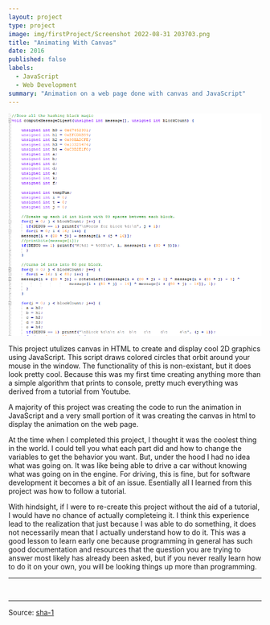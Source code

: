 ```yaml
---
layout: project
type: project
image: img/firstProject/Screenshot 2022-08-31 203703.png
title: "Animating With Canvas"
date: 2016
published: false
labels:
  - JavaScript
  - Web Development
summary: "Animation on a web page done with canvas and JavaScript"
---
```


<img class="img-fluid" src="../img/sha-1-project/sha-1Code.png">

This project utulizes canvas in HTML to create and display cool 2D graphics using JavaScript. This script draws colored circles that orbit around your mouse in the window. The functionality of this is non-existant, but it does look pretty cool. Because this was my first time creating anything more than a simple algorithm that prints to console, pretty much everything was derived from a tutorial from Youtube.

A majority of this project was creating the code to run the animation in JavaScript and a very small portion of it was creating the canvas in html to display the animation on the web page. 

At the time when I completed this project, I thought it was the coolest thing in the world. I could tell you what each part did and how to change the variables to get the behavior you want. But, under the hood I had no idea what was going on. It was like being able to drive a car without knowing what was going on in the engine. For driving, this is fine, but for software development it becomes a bit of an issue. Esentially all I learned from this project was how to follow a tutorial. 

With hindsight, if I were to re-create this project without the aid of a tutorial, I would have no chance of actually completeing it. I think this experience lead to the realization that just because I was able to do something, it does not necessarily mean that I actually understand how to do it. This was a good lesson to learn early one because programming in general has such good documentation and resources that the question you are trying to answer most likely has already been asked, but if you never really learn how to do it on your own, you will be looking things up more than programming.

<hr>

<pre>

</pre>

<hr>

Source: <a href="https://github.com/yertsti/canvas-circles"><i class="large github icon "></i>sha-1</a>
